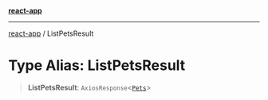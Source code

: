 [**react-app**](../README.md)

---

[react-app](../README.md) / ListPetsResult

# Type Alias: ListPetsResult

> **ListPetsResult**: `AxiosResponse`\<[`Pets`](Pets.md)\>
